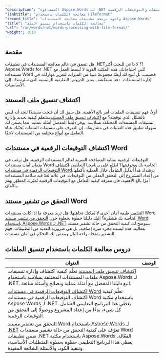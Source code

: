 ```yaml
---
"description": "اكتشف قوة Aspose.Words لـ .NET من خلال دروسنا التعليمية الشاملة حول معالجة المستندات، بما في ذلك اكتشاف تنسيقات الملفات والتوقيعات الرقمية."
"linktitle": "معالجة الكلمات باستخدام Fileformat"
"second_title": "واجهة برمجة تطبيقات معالجة المستندات Aspose.Words"
"title": "معالجة الكلمات باستخدام تنسيق الملف"
"url": "/ar/words/net/words-processing-with-file-format/"
"weight": 1610
---
```


## مقدمة

هل تتعمق في عالم معالجة المستندات في تطبيقات .NET؟ لا داعي للبحث أكثر! Aspose.Words for .NET تُلبي احتياجاتك. هذه المكتبة القوية لا تُبسط العمل مع مستندات Word فحسب، بل تُتيح لك أيضًا مجموعةً غنيةً من الميزات لتعزيز مهاراتك في إدارة المستندات. دعنا نستكشف بعض الدروس التعليمية الرئيسية التي ستُرشدك إلى الأساسيات.

## اكتشاف تنسيق ملف المستند

أولاً، فهم تنسيقات الملفات أمر بالغ الأهمية. هل سبق لك أن فتحت مستندًا لتجد أنه ليس بالشكل الذي توقعته؟ مع [اكتشاف تنسيق ملف المستند](./document-file-format-detection/)ستتعلم كيفية تحديد وإدارة تنسيقات المستندات المختلفة بسلاسة. يوفر دليلنا المفصل أمثلة عملية، مما يضمن لك سهولة تطبيق هذه التقنيات في مشاريعك. إن التعرف على تنسيقات الملفات يُجنّبك عناء التعامل مع أنواع مختلفة من المستندات لاحقًا. 

## اكتشاف التوقيعات الرقمية في مستندات Word

التوقيعات الرقمية بمثابة المصافحة السرية لعالم المستندات الرقمية. هل ترغب في ضمان أمان مستندات Word الخاصة بك ووثوقيتها؟ اطلع على برنامجنا التعليمي [اكتشاف التوقيعات الرقمية في مستندات Word](./detecting-digital-signatures/)يرشدك هذا الدليل الشامل خلال العملية بأكملها، من إعداد المشروع إلى التحقق الفعلي من التوقيعات. في عالم تُعدّ فيه سلامة المستندات أمرًا بالغ الأهمية، فإن معرفة كيفية التعامل مع التوقيعات الرقمية تُميّزك كمطوّر يهتم بالأمان.

## التحقق من تشفير مستند Word

التشفير طبقة أمان أخرى لا يُمكنك تجاهلها. هل تريد معرفة ما إذا كانت مستندات Word الخاصة بك مُشفّرة؟ إليك دليلنا خطوة بخطوة حول [التحقق من تشفير مستند Word باستخدام Aspose.Words لـ .NET](./verify-word-document-encryption/) سيوضح لك كيفية التحقق من حالة تشفير مستند بفعالية. هذه ليست مجرد ميزة إضافية، بل هي ضرورية للعديد من التطبيقات. فهم التشفير يمنحك راحة البال ويضمن لك التحكم في أمان مستندك.

 ## دروس معالجة الكلمات باستخدام تنسيق الملفات
| العنوان | الوصف |
| --- | --- |
| [اكتشاف تنسيق ملف المستند](./document-file-format-detection/) تعلّم كيفية اكتشاف وإدارة تنسيقات ملفات المستندات المختلفة بسلاسة باستخدام Aspose.Words لـ .NET. اتبع دليلنا المفصل مع أمثلة عملية ونصائح وأسئلة شائعة.
| [اكتشاف التوقيعات الرقمية في مستندات Word](./detecting-digital-signatures/) تعلّم كيفية اكتشاف التوقيعات الرقمية في مستندات Word باستخدام مكتبة Aspose.Words لـ .NET. يغطي هذا البرنامج التعليمي الشامل كل شيء، بدءًا من إعداد المشروع ووصولًا إلى التحقق من التوقيعات الرقمية.
| [التحقق من تشفير مستند Word باستخدام Aspose.Words لـ .NET](./verify-word-document-encryption/) تعرّف على كيفية التحقق من حالة تشفير مستندات Word ضمن تطبيقات .NET باستخدام مكتبة Aspose.Words الفعّالة. يغطي هذا البرنامج التعليمي خطوة بخطوة المتطلبات الأساسية، وتنفيذ الكود، والأسئلة الشائعة المفيدة.